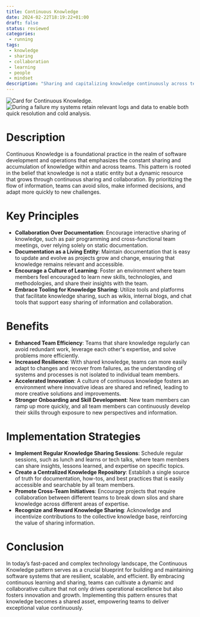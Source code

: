 ```yaml
---
title: Continuous Knowledge
date: 2024-02-22T18:19:22+01:00
draft: false
status: reviewed
categories: 
 - running
tags: 
 - knowledge
 - sharing
 - collaboration
 - learning
 - people
 - mindset
description: "Sharing and capitalizing knowledge continuously across teams is a corner stone of efficient operations."
---
```


![Card for Continuous Knowledge.](/cards/continuous-knowledge.png)
![During a failure my systems retain relevant logs and data to enable both quick resolution and cold analysis.](/images/continuous-knowledge.webp)

# Description

Continuous Knowledge is a foundational practice in the realm of software development and operations that emphasizes the constant sharing and accumulation of knowledge within and across teams. This pattern is rooted in the belief that knowledge is not a static entity but a dynamic resource that grows through continuous sharing and collaboration. By prioritizing the flow of information, teams can avoid silos, make informed decisions, and adapt more quickly to new challenges.

# Key Principles

- **Collaboration Over Documentation**: Encourage interactive sharing of knowledge, such as pair programming and cross-functional team meetings, over relying solely on static documentation.
- **Documentation as a Living Entity**: Maintain documentation that is easy to update and evolve as projects grow and change, ensuring that knowledge remains relevant and accessible.
- **Encourage a Culture of Learning**: Foster an environment where team members feel encouraged to learn new skills, technologies, and methodologies, and share their insights with the team.
- **Embrace Tooling for Knowledge Sharing**: Utilize tools and platforms that facilitate knowledge sharing, such as wikis, internal blogs, and chat tools that support easy sharing of information and collaboration.

# Benefits

- **Enhanced Team Efficiency**: Teams that share knowledge regularly can avoid redundant work, leverage each other's expertise, and solve problems more efficiently.
- **Increased Resilience**: With shared knowledge, teams can more easily adapt to changes and recover from failures, as the understanding of systems and processes is not isolated to individual team members.
- **Accelerated Innovation**: A culture of continuous knowledge fosters an environment where innovative ideas are shared and refined, leading to more creative solutions and improvements.
- **Stronger Onboarding and Skill Development**: New team members can ramp up more quickly, and all team members can continuously develop their skills through exposure to new perspectives and information.

# Implementation Strategies

- **Implement Regular Knowledge Sharing Sessions**: Schedule regular sessions, such as lunch and learns or tech talks, where team members can share insights, lessons learned, and expertise on specific topics.
- **Create a Centralized Knowledge Repository**: Establish a single source of truth for documentation, how-tos, and best practices that is easily accessible and searchable by all team members.
- **Promote Cross-Team Initiatives**: Encourage projects that require collaboration between different teams to break down silos and share knowledge across different areas of expertise.
- **Recognize and Reward Knowledge Sharing**: Acknowledge and incentivize contributions to the collective knowledge base, reinforcing the value of sharing information.

# Conclusion

In today’s fast-paced and complex technology landscape, the Continuous Knowledge pattern serves as a crucial blueprint for building and maintaining software systems that are resilient, scalable, and efficient. By embracing continuous learning and sharing, teams can cultivate a dynamic and collaborative culture that not only drives operational excellence but also fosters innovation and growth. Implementing this pattern ensures that knowledge becomes a shared asset, empowering teams to deliver exceptional value continuously.